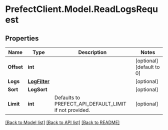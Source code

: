 # PrefectClient.Model.ReadLogsRequest

## Properties

Name | Type | Description | Notes
------------ | ------------- | ------------- | -------------
**Offset** | **int** |  | [optional] [default to 0]
**Logs** | [**LogFilter**](LogFilter.md) |  | [optional] 
**Sort** | **LogSort** |  | [optional] 
**Limit** | **int** | Defaults to PREFECT_API_DEFAULT_LIMIT if not provided. | [optional] 

[[Back to Model list]](../README.md#documentation-for-models) [[Back to API list]](../README.md#documentation-for-api-endpoints) [[Back to README]](../README.md)

